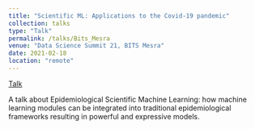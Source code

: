 ```yaml
---
title: "Scientific ML: Applications to the Covid-19 pandemic"
collection: talks
type: "Talk"
permalink: /talks/Bits_Mesra
venue: "Data Science Summit 21, BITS Mesra"
date: 2021-02-18
location: "remote"
---
```


[Talk](https://www.youtube.com/watch?v=EuTTTJPb-Og)

A talk about Epidemiological Scientific Machine Learning: how machine learning modules can be integrated into traditional epidemiological frameworks resulting in powerful and expressive models. 

